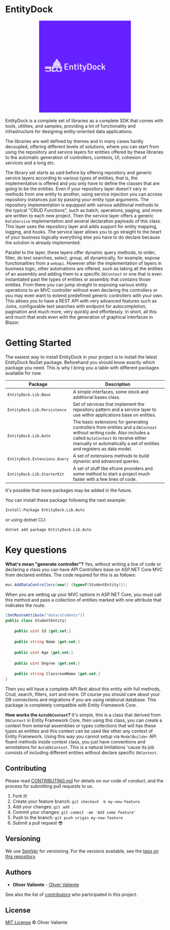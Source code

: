 # EntityDock

<p align="center">
  <img width="290" height="290" src="entitydock-logo.png">
</p>

EntityDock is a complete set of libraries as a complete SDK that comes with tools, utilities, and samples,
providing a lot of functionality and infrastructure for designing entity-oriented data applications.

The libraries are well defined by themes and in many cases hardly decoupled, 
offering different levels of solutions, where you can start from using 
the repository and service layers for entities offered by these 
libraries to the automatic generation of controllers, contexts,
UI, cohesion of services and a long etc.

The library set starts as said before by offering repository 
and generic service layers according to various types of entities,
that is, the implementation is offered and you only have to define
the classes that are going to be the entities. Even if your 
repository layer doesn't vary in methods from one entity to
another, using service injection you can access repository 
instances just by passing your entity type arguments. 
The repository implementation is equipped with various
additional methods to the typical "CRUD Functions", 
such as batch, operations, paging, and more are written
to each new project. Then the service layer offers
a generic `DataService` implementation and several
declaration payloads of this class. This layer uses
the repository layer and adds support for entity mapping,
logging, and hooks. The service layer allows you to go straight
to the heart of your business logically everything else you have
to do declare because the solution is already implemented.

Parallel to the layer, these layers offer dynamic query methods,
to order, filter, do text searches, select, group, all dynamically,
for example, expose functionalities from a `webapi`. However after
the implementation of layers in business logic, other automations 
are offered, such as taking all the entities of an assembly and 
adding them to a specific `DbContext` or one that is even instantiated
past the types of entities or assembly that contains those entities.
From there you can jump straight to exposing various entity operations
to an MVC controller without even declaring the controllers or you may
even want to extend predefined generic controllers with your own. 
This allows you to have a REST API with very advanced features 
such as Joins, configurable text searches with endpoint for 
autocompletion, pagination and much more, very quickly and effortlessly.
In short, all this and much that ends even with the generation
of graphical interfaces in Blazor.

# Getting Started

The easiest way to install EntityDock in your project is to install the latest EntityDock NuGet package. Beforehand you should know exactly which package you need. This is why I bring you a table with different packages available for now.



| Package                       | Description                                                  |
| ----------------------------- | ------------------------------------------------------------ |
| `EntityDock.Lib.Base`         | A simple interfaces, some stock and additional bases class.  |
| `EntityDock.Lib.Persistence`  | Set of services that implement the repository pattern and a service layer to use within applications base on entities. |
| `EntityDock.Lib.Auto`         | The basic extensions for generating controllers from entities and a `DbContext` without writing code. Also includes a called `AutoContext` to receive either manually or automatically  a set of entities and registers as data model. |
| `EntityDock.Extensions.Query` | A set of extensions methods to build dynamic and advanced queries. |
| `EntityDock.Lib.StarterKit`   | A set of stuff like efcore providers and some method to start a project much faster with a few lines of code. |

It's possible that more packages may be added in the future.



You can install these package following the next example:

```bash
Install-Package EntityDock.Lib.Auto
```

or using dotnet CLI:

```bash
dotnet add package EntityDock.Lib.Auto
```



# Key questions

**What's mean "generate controller"?** Yes, without writing a line of code or declaring a class you can have API Controllers base on ASP.NET Core MVC from declared entities. The code required for this is as follows:

```c#
mvc.AddDataControllers(new[] {typeof(StudentEntity)});
```

When you are setting up your MVC options in ASP.NET Core, you must call this method and pass a collection of entities marked with one attribute that indicates the route. 

```c#
[SetRouteAttibute("data/students")]
public class StudentEntity{
    
    public uint Id {get;set;}
    
    public string Name {get;set;}
    
    public uint Age {get;set;}
    
    public uint Degree {get;set;}
    
    public string ClassroomName {get;set;}
}
```

Then you will have a complete API Rest about this entity with full methods, Crud, search, filters, sort and more. Of course you should care about your DB connections and migrations if you are using relational database. This package is completely compatible with Entity Framework Core.  

**How works the `AutoDbContext`?** It's simple, this is a class that derived from `DbContext` in Entity Framework Core, then using this class, you can create a context from external assemblies or types collections that will has these types as entities and this context can be used like other any context of Entity Framework. Using this way you cannot setup via `ModelBuilder` API fluent methods inside context class, you just have conventions and annotations for `AutoDbContext`. This is a natural limitations 'cause its job consists of including different entities without declare specific `DbContext`. 

## Contributing

Please read [CONTRIBUTING.md](CONTRIBUTING.md) for details on our code of conduct, and the process for submitting pull requests to us.

1.  Fork it!
2.  Create your feature branch: `git checkout -b my-new-feature`
3.  Add your changes: `git add .`
4.  Commit your changes: `git commit -am 'Add some feature'`
5.  Push to the branch: `git push origin my-new-feature`
6.  Submit a pull request :sunglasses:

## Versioning

We use [SemVer](http://semver.org/) for versioning. For the versions available, see the [tags on this repository](https://github.com/your/project/tags).

## Authors

* **Oliver Valiente** - [Oliver Valiente](https://github.com/oliver021)

See also the list of [contributors](https://github.com/oliver021/ecmalinq/contributors) who participated in this project.

## License

[MIT License](https://andreasonny.mit-license.org/2019) © Oliver Valiente